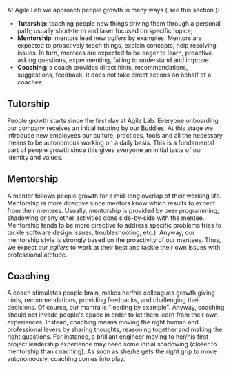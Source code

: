 
At Agile Lab we approach people growth in many ways ( see this section ):
- **Tutorship**: teaching people new things driving them through a personal path; usually short-term and laser focused on specific topics;
- **Mentorship**: mentors lead new _agilers_ by examples. Mentors are expected to proactively teach things, explain concepts, help resolving issues. 
  In turn, mentees are expected to be eager to learn, proactive asking questions, experimenting, failing to understand and improve.
- **Coaching**: a coach provides direct hints, recommendations, suggestions, feedback. It does not take direct actions on behalf of a coachee.  


## Tutorship

People growth starts since the first day at Agile Lab.
Everyone onboarding our company receives an initial tutoring by our [Buddies](Buddies.md).
At this stage we introduce new employees our culture, practices, tools and all the necessary means to be autonomous working on a daily basis.
This is a fundamental part of people growth since this gives everyone an initial taste of our identity and values.

## Mentorship
A mentor follows people growth for a mid-long overlap of their working life. 
Mentorship is more directive since mentors know which results to expect from their mentees.
Usually, mentorship is provided by peer programming, shadowing or any other activities done side-by-side with the mentee.
Mentorship tends to be more directive to address specific problems tries to tackle software design issues, troubleshooting, etc.).
Anyway, our mentorship style is strongly based on the proactivity of our mentees.
Thus, we expect our _agilers_ to work at their best and tackle their own issues with professional attitude.

## Coaching
A coach stimulates people brain, makes her/his colleagues growth giving hints, recommendations, providing feedbacks, and challenging their decisions.
Of course, our mantra is "leading by example". Anyway, coaching should not invade people's space in order to let them learn from their own experiences.
Instead, coaching means moving the right human and professional levers by sharing thoughts, reasoning together and making the right questions. 
For instance, a brilliant engineer moving to her/his first project leadership experience may need some initial shadowing (closer to mentorship than coaching).
As soon as she/he gets the right grip to move autonomously, coaching comes into play.

